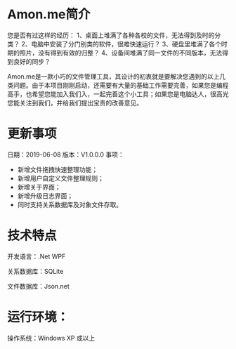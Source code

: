 # Amon.me简介
您是否有过这样的经历：
1、桌面上堆满了各种各校的文件，无法得到及时的分类？
2、电脑中安装了分门别类的软件，很难快速运行？
3、硬盘里堆满了各个时期的照片，没有得到有效的归整？
4、设备间堆满了同一文件的不同版本，无法得到良好的同步？

Amon.me是一款小巧的文件管理工具，其设计的初衷就是要解决您遇到的以上几类问题。由于本项目刚刚启动，还需要有大量的基础工作需要完善，如果您是编程高手，也希望您能加入我们入，一起完善这个小工具；如果您是电脑达人，很高光您能关注到我们，并给我们提出宝贵的改善意见。

# 更新事项
日期：2019-06-08
版本：V1.0.0.0
事项：
+ 新增文件拖拽快速整理功能；
+ 新增用户自定义文件整理规则；
+ 新增关于界面；
+ 新增升级日志界面；
+ 同时支持关系数据库及对象文件存取。

# 技术特点
开发语言：.Net WPF

关系数据库：SQLite

文件数据库：Json.net

# 运行环境：
操作系统：Windows XP 或以上
